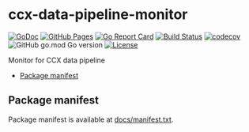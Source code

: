 # ccx-data-pipeline-monitor
[![GoDoc](https://godoc.org/github.com/RedHatInsights/ccx-data-pipeline-monitor?status.svg)](https://godoc.org/github.com/RedHatInsights/ccx-data-pipeline-monitor)
[![GitHub Pages](https://img.shields.io/badge/%20-GitHub%20Pages-informational)](https://redhatinsights.github.io/ccx-data-pipeline-monitor/)
[![Go Report Card](https://goreportcard.com/badge/github.com/RedHatInsights/ccx-data-pipeline-monitor)](https://goreportcard.com/report/github.com/RedHatInsights/ccx-data-pipeline-monitor)
[![Build Status](https://travis-ci.org/RedHatInsights/ccx-data-pipeline-monitor.svg?branch=master)](https://travis-ci.org/RedHatInsights/ccx-data-pipeline-monitor)
[![codecov](https://codecov.io/gh/RedHatInsights/ccx-data-pipeline-monitor/branch/master/graph/badge.svg)](https://codecov.io/gh/RedHatInsights/ccx-data-pipeline-monitor)
![GitHub go.mod Go version](https://img.shields.io/github/go-mod/go-version/RedHatInsights/ccx-data-pipeline-monitor)
[![License](https://img.shields.io/badge/license-Apache-blue)](https://github.com/RedHatInsights/ccx-data-pipeline-monitor/blob/master/LICENSE)

Monitor for CCX data pipeline

<!-- vim-markdown-toc GFM -->

* [Package manifest](#package-manifest)

<!-- vim-markdown-toc -->

## Package manifest

Package manifest is available at [docs/manifest.txt](docs/manifest.txt).

